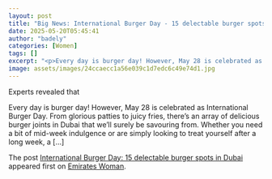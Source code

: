 ```yaml
---
layout: post
title: "Big News: International Burger Day - 15 delectable burger spots in Dubai"
date: 2025-05-20T05:45:41
author: "badely"
categories: [Women]
tags: []
excerpt: "<p>Every day is burger day! However, May 28 is celebrated as International Burger Day. From glorious patties to juicy fries, there’s an array of delic"
image: assets/images/24ccaecc1a56e039c1d7edc6c49e74d1.jpg
---
```


Experts revealed that <p>Every day is burger day! However, May 28 is celebrated as International Burger Day. From glorious patties to juicy fries, there’s an array of delicious burger joints in Dubai that we’ll surely be savouring from. Whether you need a bit of mid-week indulgence or are simply looking to treat yourself after a long week, a [&#8230;]</p>
<p>The post <a href="https://emirateswoman.com/international-burger-day-15-delectable-burger-spots-in-dubai/" rel="nofollow">International Burger Day: 15 delectable burger spots in Dubai</a> appeared first on <a href="https://emirateswoman.com" rel="nofollow">Emirates Woman</a>.</p>

